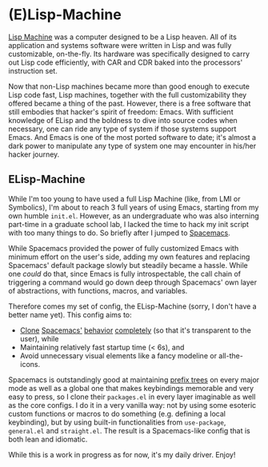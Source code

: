 # (E)Lisp-Machine

[Lisp Machine](https://en.wikipedia.org/wiki/Lisp_machine) was a computer designed to be a Lisp heaven. All of its application and systems software were written in Lisp and was fully customizable, on-the-fly. Its hardware was specifically designed to carry out Lisp code efficiently, with CAR and CDR baked into the processors' instruction set.

Now that non-Lisp machines became more than good enough to execute Lisp code fast, Lisp machines, together with the full customizability they offered became a thing of the past. However, there is a free software that still embodies that hacker's spirit of freedom: Emacs. With sufficient knowledge of ELisp and the boldness to dive into source codes when necessary, one can ride any type of system if those systems support Emacs. And Emacs is one of the most ported software to date; it's almost a dark power to manipulate any type of system one may encounter in his/her hacker journey.

## ELisp-Machine

While I'm too young to have used a full Lisp Machine (like, from LMI or Symbolics), I'm about to reach 3 full years of using Emacs, starting from my own humble `init.el`. However, as an undergraduate who was also interning part-time in a graduate school lab, I lacked the time to hack my init script with too many things to do. So briefly after I jumped to [Spacemacs](https://www.spacemacs.org/).

While Spacemacs provided the power of fully customized Emacs with minimum effort on the user's side, adding my own features and replacing Spacemacs' default package slowly but steadily became a hassle. While one *could* do that, since Emacs is fully introspectable, the call chain of triggering a command would go down deep through Spacemacs' own layer of abstractions, with functions, macros, and variables.

Therefore comes my set of config, the ELisp-Machine (sorry, I don't have a better name yet). This config aims to:

- [Clone](http://www.petecorey.com/blog/2019/07/01/building-my-own-spacemacs/) [Spacemacs'](https://sam217pa.github.io/2016/09/02/how-to-build-your-own-spacemacs/) [behavior](https://www.youtube.com/watch?v=6INMXmsCCC8) [completely](https://gist.github.com/yaodong/532e5b31781724ea2566503edcc498c3) (so that it's transparent to the user), while
- Maintaining relatively fast startup time (< 6s), and
- Avoid unnecessary visual elements like a fancy modeline or all-the-icons.

Spacemacs is outstandingly good at maintaining [prefix trees](https://en.wikipedia.org/wiki/Trie) on every major mode as well as a global one that makes keybindings memorable and very easy to press, so I clone their `packages.el` in every layer imaginable as well as the core configs. I do it in a very vanilla way: not by using some esoteric custom functions or macros to do something (e.g. defining a local keybinding), but by using built-in functionalities from `use-package`, `general.el` and `straight.el`. The result is a Spacemacs-like config that is both lean and idiomatic.

While this is a work in progress as for now, it's my daily driver. Enjoy!
